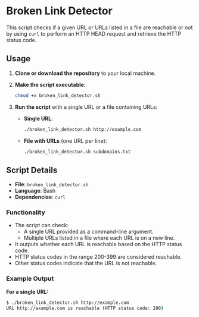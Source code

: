 # Broken Link Detector

This script checks if a given URL or URLs listed in a file are reachable or not by using `curl` to perform an HTTP HEAD request and retrieve the HTTP status code.

## Usage

1. **Clone or download the repository** to your local machine.

2. **Make the script executable**:
    ```bash
    chmod +x broken_link_detector.sh
    ```

3. **Run the script** with a single URL or a file containing URLs:
    - **Single URL**:
      ```bash
      ./broken_link_detector.sh http://example.com
      ```

    - **File with URLs** (one URL per line):
      ```bash
      ./broken_link_detector.sh subdomains.txt
      ```

## Script Details

- **File**: `broken_link_detector.sh`
- **Language**: Bash
- **Dependencies**: `curl`

### Functionality

- The script can check:
  - A single URL provided as a command-line argument.
  - Multiple URLs listed in a file where each URL is on a new line.
- It outputs whether each URL is reachable based on the HTTP status code.
- HTTP status codes in the range 200-399 are considered reachable.
- Other status codes indicate that the URL is not reachable.

### Example Output

**For a single URL:**

```bash
$ ./broken_link_detector.sh http://example.com
URL http://example.com is reachable (HTTP status code: 200)
